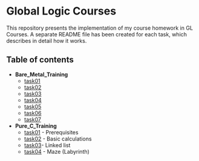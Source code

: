 # Global Logic Courses

This repository presents the implementation of my course homework in GL Courses. A separate README file has been created for each task, which describes in detail how it works.

## Table of contents

 * **Bare_Metal_Training**
   - [task01](#)
   - [task02](#)
   - [task03](#)
   - [task04](#)
   - [task05](#)
   - [task06](#)
   - [task07](#)
 * **Pure_C_Training**
   - [task01](Pure_C_Training\task01\README.md) - Prerequisites
   - [task02](Pure_C_Training\task02\README.md) - Basic calculations
   - [task03](Pure_C_Training\task03\README.md)- Linked list
   - [task04](Pure_C_Training\task04\README.md) - Maze (Labyrinth)

